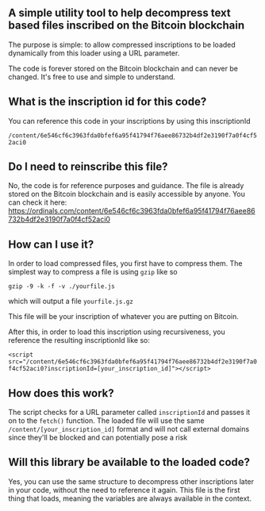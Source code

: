 ## A simple utility tool to help decompress text based files inscribed on the Bitcoin blockchain

The purpose is simple: to allow compressed inscriptions to be loaded dynamically from this loader
using a URL parameter.

The code is forever stored on the Bitcoin blockchain and can never be changed. It's free to use
and simple to understand.

## What is the inscription id for this code?
You can reference this code in your inscriptions by using this inscriptionId

```/content/6e546cf6c3963fda0bfef6a95f41794f76aee86732b4df2e3190f7a0f4cf52aci0```

## Do I need to reinscribe this file?
No, the code is for reference purposes and guidance. The file is already stored on the
Bitcoin blockchain and is easily accessible by anyone. You can check it here:
https://ordinals.com/content/6e546cf6c3963fda0bfef6a95f41794f76aee86732b4df2e3190f7a0f4cf52aci0

## How can I use it?
In order to load compressed files, you first have to compress them.
The simplest way to compress a file is using `gzip` like so

```gzip -9 -k -f -v ./yourfile.js```

which will output a file `yourfile.js.gz`

This file will be your inscription of whatever you are putting on Bitcoin.

After this, in order to load this inscription using recursiveness, you reference the resulting
inscriptionId like so:

```<script src="/content/6e546cf6c3963fda0bfef6a95f41794f76aee86732b4df2e3190f7a0f4cf52aci0?inscriptionId=[your_inscription_id]"></script>```

## How does this work?
The script checks for a URL parameter called `inscriptionId` and passes it on to the `fetch()` function.
The loaded file will use the same `/content/[your_inscription_id]` format and will not call external domains
since they'll be blocked and can potentially pose a risk

## Will this library be available to the loaded code?
Yes, you can use the same structure to decompress other inscriptions later in your code, without the need to reference it again.
This file is the first thing that loads, meaning the variables are always available in the context.
